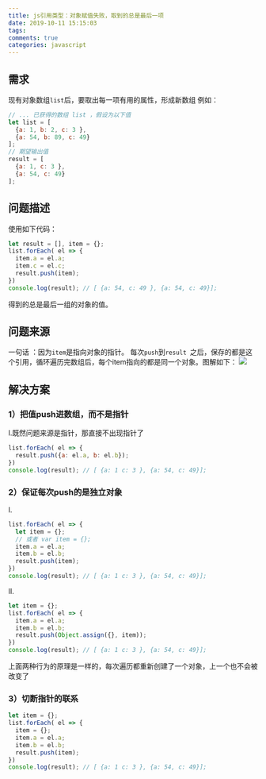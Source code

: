 ```yaml
---
title: js引用类型：对象赋值失败，取到的总是最后一项
date: 2019-10-11 15:15:03
tags:
comments: true
categories: javascript
---
```


## 需求
现有对象数组`list`后，要取出每一项有用的属性，形成新数组
例如：
```js
// ... 已获得的数组 list ，假设为以下值
let list = [
  {a: 1, b: 2, c: 3 }, 
  {a: 54, b: 89, c: 49}
];
// 期望输出值
result = [
  {a: 1, c: 3 }, 
  {a: 54, c: 49}
];
```
## 问题描述
使用如下代码：
```js
let result = [], item = {};
list.forEach( el => {
  item.a = el.a;
  item.c = el.c;
  result.push(item);
})
console.log(result); // [ {a: 54, c: 49 }, {a: 54, c: 49}];
```
得到的总是最后一组的对象的值。
## 问题来源
一句话 ：因为`item`是指向对象的指针。
每次`push`到`result `之后，保存的都是这个引用，循环遍历完数组后，每个item指向的都是同一个对象。图解如下：
![](https://img-blog.csdnimg.cn/20190628144300147.png?x-oss-process=image/watermark,type_ZmFuZ3poZW5naGVpdGk,shadow_10,text_aHR0cHM6Ly9ibG9nLmNzZG4ubmV0L3FxXzQyNjEyODEw,size_16,color_FFFFFF,t_70)
## 解决方案
### 1）把值push进数组，而不是指针
Ⅰ.既然问题来源是指针，那直接不出现指针了
```js
list.forEach( el => {
  result.push({a: el.a, b: el.b});
})
console.log(result); // [ {a: 1 c: 3 }, {a: 54, c: 49}];
```
### 2）保证每次push的是独立对象
Ⅰ.
```js
list.forEach( el => {
  let item = {};
  // 或者 var item = {};
  item.a = el.a;
  item.b = el.b;
  result.push(item);
})
console.log(result); // [ {a: 1 c: 3 }, {a: 54, c: 49}];
```
Ⅱ. 
```js
let item = {};
list.forEach( el => {
  item.a = el.a;
  item.b = el.b;
  result.push(Object.assign({}, item));
})
console.log(result); // [ {a: 1 c: 3 }, {a: 54, c: 49}];
```
上面两种行为的原理是一样的，每次遍历都重新创建了一个对象，上一个也不会被改变了

### 3）切断指针的联系
```js
let item = {};
list.forEach( el => {
  item = {};
  item.a = el.a;
  item.b = el.b;
  result.push(item);
})
console.log(result); // [ {a: 1 c: 3 }, {a: 54, c: 49}];
```
